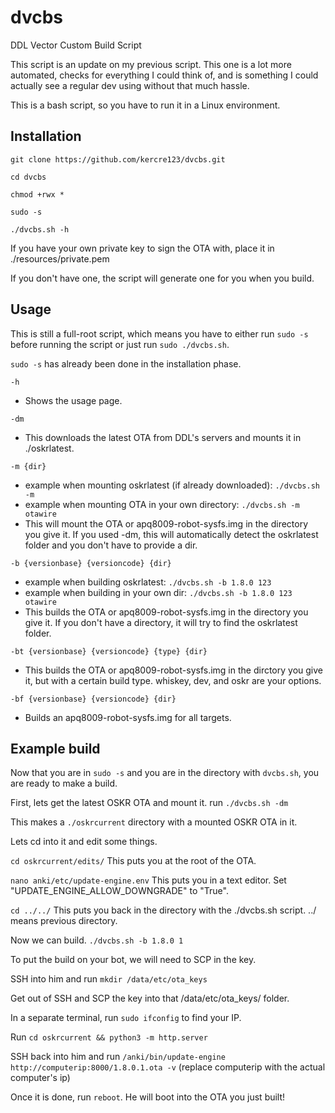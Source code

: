 # dvcbs
DDL Vector Custom Build Script

This script is an update on my previous script. This one is a lot more automated, checks for everything I could think of, and is something I could actually see a regular dev using without that much hassle.

This is a bash script, so you have to run it in a Linux environment.

## Installation

`git clone https://github.com/kercre123/dvcbs.git`

`cd dvcbs`

`chmod +rwx *`

`sudo -s`

`./dvcbs.sh -h`

If you have your own private key to sign the OTA with, place it in ./resources/private.pem

If you don't have one, the script will generate one for you when you build.

## Usage
This is still a full-root script, which means you have to either run `sudo -s` before running the script or just run `sudo ./dvcbs.sh`. 

`sudo -s` has already been done in the installation phase.

`-h`
* Shows the usage page.

`-dm`
* This downloads the latest OTA from DDL's servers and mounts it in ./oskrlatest.

`-m {dir}`
* example when mounting oskrlatest (if already downloaded): `./dvcbs.sh -m`
* example when mounting OTA in your own directory: `./dvcbs.sh -m otawire`
* This will mount the OTA or apq8009-robot-sysfs.img in the directory you give it. If you used -dm, this will automatically detect the oskrlatest folder and you don't have to provide a dir.

`-b {versionbase} {versioncode} {dir}`
* example when building oskrlatest: `./dvcbs.sh -b 1.8.0 123`
* example when building in your own dir: `./dvcbs.sh -b 1.8.0 123 otawire`
* This builds the OTA or apq8009-robot-sysfs.img in the directory you give it. If you don't have a directory, it will try to find the oskrlatest folder.

`-bt {versionbase} {versioncode} {type} {dir}`
* This builds the OTA or apq8009-robot-sysfs.img in the dirctory you give it, but with a certain build type. whiskey, dev, and oskr are your options.

`-bf {versionbase} {versioncode} {dir}`
* Builds an apq8009-robot-sysfs.img for all targets.

## Example build

Now that you are in `sudo -s` and you are in the directory with `dvcbs.sh`, you are ready to make a build.

First, lets get the latest OSKR OTA and mount it. run `./dvcbs.sh -dm`

This makes a `./oskrcurrent` directory with a mounted OSKR OTA in it.

Lets cd into it and edit some things.

`cd oskrcurrent/edits/` This puts you at the root of the OTA.

`nano anki/etc/update-engine.env` This puts you in a text editor. Set "UPDATE_ENGINE_ALLOW_DOWNGRADE" to "True".

`cd ../../` This puts you back in the directory with the ./dvcbs.sh script. ../ means previous directory.

Now we can build. `./dvcbs.sh -b 1.8.0 1`

To put the build on your bot, we will need to SCP in the key.

SSH into him and run `mkdir /data/etc/ota_keys`

Get out of SSH and SCP the key into that /data/etc/ota_keys/ folder.

In a separate terminal, run `sudo ifconfig` to find your IP.

Run `cd oskrcurrent && python3 -m http.server`

SSH back into him and run `/anki/bin/update-engine http://computerip:8000/1.8.0.1.ota -v` (replace computerip with the actual computer's ip)

Once it is done, run `reboot`. He will boot into the OTA you just built!
